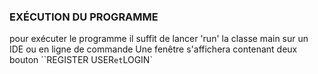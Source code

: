 ### EXÉCUTION DU PROGRAMME
pour exécuter le programme il suffit de lancer 'run' la classe main sur un IDE ou en ligne de commande
Une fenêtre s'affichera contenant deux bouton ``REGISTER USER` et `LOGIN`
